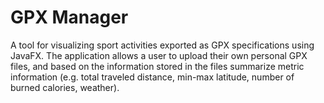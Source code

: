 # GPX Manager
A tool for visualizing sport activities exported as GPX specifications using JavaFX. The application allows a user to upload their own personal GPX files, and based on the information stored in the files summarize metric information (e.g. total traveled distance, min-max latitude, number of burned calories, weather).
